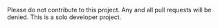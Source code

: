 Please do not contribute to this project. Any and all pull requests will be denied. This is a solo developer project.

